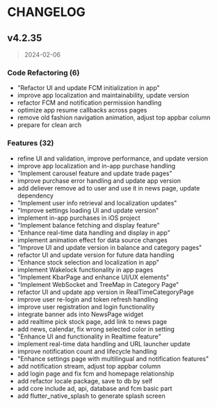 # CHANGELOG

## v4.2.35

> 2024-02-06

### Code Refactoring (6)

* "Refactor UI and update FCM initialization in app"
* improve app localization and maintainability, update version
* refactor FCM and notification permission handling
* optimize app resume callbacks across pages
* remove old fashion navigation animation, adjust top appbar column
* prepare for clean arch

### Features (32)

* refine UI and validation, improve performance, and update version
* improve app localization and in-app purchase handling
* "Implement carousel feature and update trade pages"
* improve purchase error handling and update app version
* add deliever remove ad to user and use it in news page, update dependency
* "Implement user info retrieval and localization updates"
* "Improve settings loading UI and update version"
* implement in-app purchases in iOS project
* "Implement balance fetching and display feature"
* "Enhance real-time data handling and display in app"
* implement animation effect for data source changes
* "Improve UI and update version in balance and category pages"
* refactor UI and update version for future data handling
* "Enhance stock selection and localization in app"
* implement Wakelock functionality in app pages
* "Implement KbarPage and enhance UI/UX elements"
* "Implement WebSocket and TreeMap in Category Page"
* refactor UI and update app version in RealTimeCategoryPage
* improve user re-login and token refresh handling
* improve user registration and login functionality
* integrate banner ads into NewsPage widget
* add realtime pick stock page, add link to news page
* add news, calendar, fix wrong selected color in setting
* "Enhance UI and functionality in Realtime feature"
* implement real-time data handling and URL launcher update
* improve notification count and lifecycle handling
* "Enhance settings page with multilingual and notification features"
* add notification stream, adjust top appbar column
* add login page and fix fcm and homepage relationship
* add refactor locale package, save to db by self
* add core include ad, api, database and fcm basic part
* add flutter_native_splash to generate splash screen
